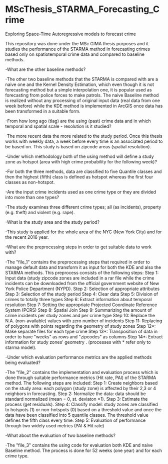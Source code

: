 # MScThesis_STARMA_Forecasting_Crime
Exploring Space-Time Autoregressive models to forecast crime

This repository was done under the MSc GIMA thesis purposes and it studies the performance of the STARMA method in forecasting crimes based only on spatiotemporal crime data and compared to baseline methods.

-What are the other baseline methods?

-The other two baseline methods that the STARMA is compared with are a naive one and the Kernel Density Estimation, which even though it is not forecasting method but a simple interpolation one, it is popular used as forecasting from police forces to make patrols. The naive Baseline method is realized without any processing of original input data (real data from one week before) while the KDE method is implemented in ArcGIS once data has been transformed in a suitable form.



-From how long ago (tlag) are the using (past) crime data and in which temporal and spatial scale - resolution is it studied?

-The more recent data the more related to the study period. Once this thesis works with weekly data, a week before every time is an associated period to be based on. This study is based on zipcode areas (spatial resolution).  



-Under which methodology both of the using method will define a study zone as hotspot (area with high crime probability for the following week)?

-For both the three methods, data are classified to five Quantile classes and then the highest (fifth) class is defined as hotspot whereas the first four classes as non-hotspot. 



-Are the input crime incidents used as one crime type or they are divided into more than one types?

-The study examines three different crime types; all (as incidents), property (e.g. theft) and violent (e.g. rape).



-What is the study area and the study period?

-This study is applied for the whole area of the NYC (New York City) and for the recent 2016 year.



-What are the preprocessing steps in order to get suitable data to work with?

-The "file_1" contains the preprocessing steps that required in order to manage default data and transform it as input for both the KDE and also the STARMA methods. This preprocess consists of the following steps:
Step 1: Input data (study zipcode zones are included in a rar file while the crime incidents can be downloaded from the official government website of New York Police Department (NYPD).
Step 2: Selection of appropriate attributes 
Step 3: Selection of the study period
Step 4: Clear data
Step 5: Division of crimes to totally three types
Step 6: Extract information about temporal resolution
Step 7: Setting the appropriate Projected Coordinate Reference System (PCRS)
Step 8: Spatial Join 
Step 9: Summarizing the amount of crime incidents per study zones and per crime type
Step 10: Replace the N.A. (non-available) values with zero number of incidents
Step 11: Replacing of polygons with points regarding the geometry of study zones
Step 12*: Make separate files for each type crime
Step 13*: Transposition of data in order to have "weeks" as rows and "zipcodes" as columns
Step 14*: Extract information for study zones' geometry .
(processes with * refer only to starma model). 



-Under which evaluation performance metrics are the applied methods being evaluated?

-The "file_2" contains the implementation and evaluation process which is done through suitable performance metrics (Hit rate, PAI) of the STARMA method. The following steps are included:
Step 1: Create neighbors based on the study area: each polygon (study zone) is affected by their 2,3 or 4 neighbors in forecasting.
Step 2: Normalize the data: data should be standard normalized (mean = 0, st. deviaton =1).
Step 3: Estimate the process (get residuals).
Step 4: Classify model: study zones are classified to hotspots (1) or non-hotspots (0) based on a threshold value and once the data have been classified into 5 quantile classes. The threshold value defines the fifth class every time.
Step 5: Evaluation of performance through two widely used metrics (PAI & Hit rate)



-What about the evaluation of two baseline methods?

-The "file_3" contains the using code for evaluation both KDE and naive Baseline method. The process is done for 52 weeks (one year) and for each crime type.
